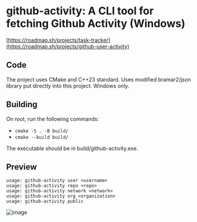 # github-activity: A CLI tool for fetching Github Activity (Windows)
[https://roadmap.sh/projects/task-tracker](https://roadmap.sh/projects/github-user-activity)
## Code
The project uses CMake and C++23 standard. Uses modified bramar2/json library put directly into this project. Windows only.
## Building
On root, run the following commands:
- `cmake -S . -B build/`
- `cmake --build build/`


The executable should be in build/github-activity.exe.

## Preview
```
usage: github-activity user <username>
usage: github-activity repo <repo>
usage: github-activity network <network>
usage: github-activity org <organization>
usage: github-activity public
```
![image](https://github.com/user-attachments/assets/6f189d38-63e6-410f-ae59-f97cf215e16f)
